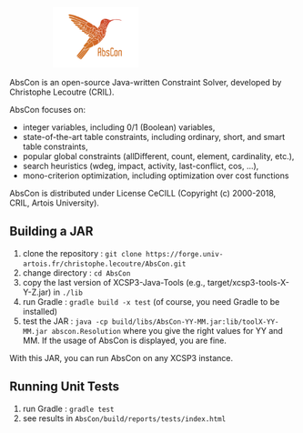 
<div id="logo" style="margin-left:2cm">
<img width="35%" src="src/main/resources/logoAbsConLarge.png" alt="logo"/>
</div>

AbsCon is an open-source Java-written Constraint Solver, developed by Christophe Lecoutre (CRIL).

AbsCon focuses on:
- integer variables, including 0/1 (Boolean) variables,
- state-of-the-art table constraints, including ordinary, short, and smart table constraints,
- popular global constraints (allDifferent, count, element, cardinality, etc.),
- search heuristics (wdeg, impact, activity, last-conflict, cos, ...),
- mono-criterion optimization, including optimization over cost functions

AbsCon is distributed under License CeCILL (Copyright (c) 2000-2018, CRIL, Artois University).


## Building a JAR

1. clone the repository : `git clone https://forge.univ-artois.fr/christophe.lecoutre/AbsCon.git`
1. change directory : `cd AbsCon`
1. copy the last version of XCSP3-Java-Tools (e.g., target/xcsp3-tools-X-Y-Z.jar) in `./lib`
1. run Gradle : `gradle build -x test`  (of course, you need Gradle to be installed)
1. test the JAR : `java -cp build/libs/AbsCon-YY-MM.jar:lib/toolX-YY-MM.jar abscon.Resolution` where you give the right values for YY and MM.
If the usage of AbsCon is displayed, you are fine. 

With this JAR, you can run AbsCon on any XCSP3 instance.

## Running Unit Tests

1. run Gradle : `gradle test`
1. see results in `AbsCon/build/reports/tests/index.html`
